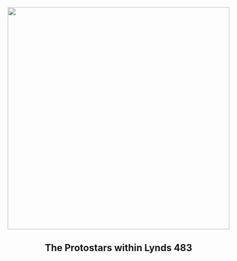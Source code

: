 
<p align="center"><img src="https://apod.nasa.gov/apod/image/2503/webb-STScI-01L483_1024.png" width="500" height="500"></p>
<h2 align="center"> The Protostars within Lynds 483 </h2>
